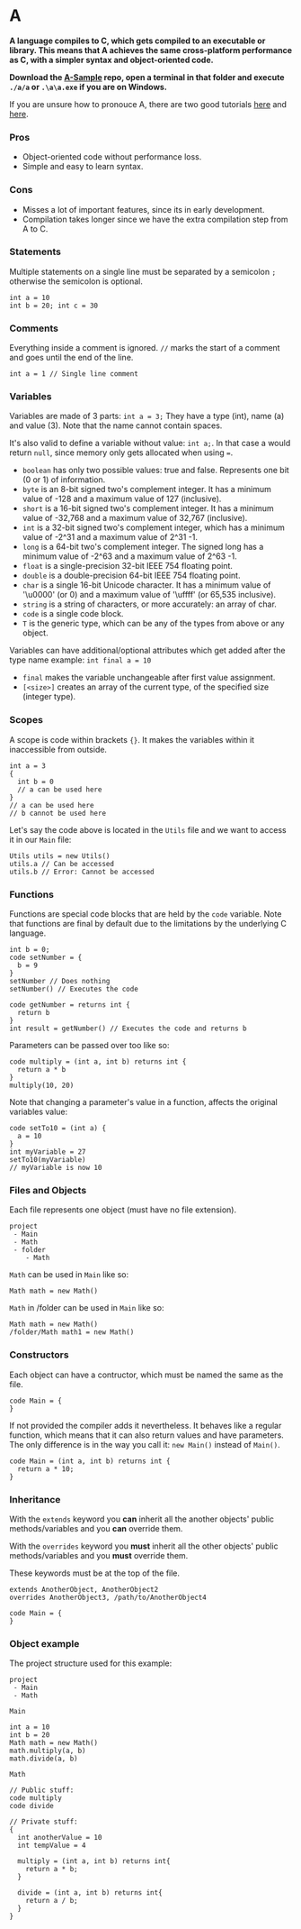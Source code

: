 # A
**A language compiles to C, which gets compiled to an executable or library. 
This means that A achieves the same cross-platform performance as C, with a 
simpler syntax and object-oriented code.**

**Download the [A-Sample](https://github.com/Osiris-Team/A-Sample) repo,
open a terminal in that folder and
execute `./a/a` or `.\a\a.exe` if you are on Windows.**

If you are unsure how to pronouce A, there are two good tutorials [here](https://www.youtube.com/watch?v=yBLdQ1a4-JI) and [here](https://www.youtube.com/watch?v=pwTzHbIXSlI).

### Pros
- Object-oriented code without performance loss.
- Simple and easy to learn syntax.

### Cons
- Misses a lot of important features, since its in early development.
- Compilation takes longer since we have the extra compilation step from A to C.

### Statements
Multiple statements on a single line must be separated by a semicolon `;` otherwise
the semicolon is optional.
```A
int a = 10
int b = 20; int c = 30
```

### Comments
Everything inside a comment is ignored. 
`//` marks the start of a comment and goes until the end of the line.
```A
int a = 1 // Single line comment
```

### Variables
Variables are made of 3 parts: `int a = 3;` They have a type (int), name (a) and value (3). Note that the name cannot contain spaces.

It's also valid to define a variable without value: `int a;`. In that case a would return `null`, since memory only gets allocated when using `=`.

 - `boolean` has only two possible values: true and false. Represents one bit (0 or 1) of information.
 - `byte` is an 8-bit signed two's complement integer. It has a minimum value of -128 and a maximum value of 127 (inclusive).
 - `short` is a 16-bit signed two's complement integer. It has a minimum value of -32,768 and a maximum value of 32,767 (inclusive).
 - `int` is a 32-bit signed two's complement integer, which has a minimum value of -2^31 and a maximum value of 2^31 -1.
 - `long` is a 64-bit two's complement integer. The signed long has a minimum value of -2^63 and a maximum value of 2^63 -1.
 - `float` is a single-precision 32-bit IEEE 754 floating point.
 - `double` is a double-precision 64-bit IEEE 754 floating point.
 - `char` is a single 16-bit Unicode character. It has a minimum value of '\u0000' (or 0) and a maximum value of '\uffff' (or 65,535 inclusive).
 - `string` is a string of characters, or more accurately: an array of char.
 - `code` is a single code block. 
 - `T` is the generic type, which can be any of the types from above or any object.

Variables can have additional/optional attributes which get added 
after the type name example: `int final a = 10`
 - `final` makes the variable unchangeable after first value assignment.
 - `[<size>]` creates an array of the current type, of the specified size (integer type). 

### Scopes
A scope is code within brackets `{}`. 
It makes the variables within it inaccessible from outside.
```A
int a = 3
{
  int b = 0
  // a can be used here
}
// a can be used here
// b cannot be used here
```
Let's say the code above is located in the `Utils` file and we want to access 
it in our `Main` file:
```A
Utils utils = new Utils()
utils.a // Can be accessed
utils.b // Error: Cannot be accessed
```
### Functions
Functions are special code blocks that are held by the `code` variable.
Note that functions are final by default due to the limitations by the underlying C language.
```A
int b = 0;
code setNumber = {
  b = 9
}
setNumber // Does nothing
setNumber() // Executes the code

code getNumber = returns int {
  return b
}
int result = getNumber() // Executes the code and returns b
```
Parameters can be passed over too like so:
```A
code multiply = (int a, int b) returns int {
  return a * b
}
multiply(10, 20)
```
Note that changing a parameter's value in a function,
affects the original variables value:
```A
code setTo10 = (int a) {
  a = 10
}
int myVariable = 27
setTo10(myVariable)
// myVariable is now 10
```

### Files and Objects
Each file represents one object (must have no file extension).
```
project
 - Main
 - Math
 - folder
    - Math
```
`Math` can be used in `Main` like so:
```A
Math math = new Math()
```
`Math` in /folder can be used in `Main` like so:
```
Math math = new Math()
/folder/Math math1 = new Math()
```

### Constructors
Each object can have a contructor, which must be named the same as the file.
```A
code Main = {
}
```
If not provided the compiler adds it nevertheless. It behaves like a regular function,
which means that it can also return values and have parameters.
The only difference is in the way you call it: `new Main()` instead of `Main()`.
```A
code Main = (int a, int b) returns int {
  return a * 10;
}
```

### Inheritance
With the `extends` keyword you **can** inherit all the another objects' 
public methods/variables and you **can** override them.

With the `overrides` keyword you **must** inherit all the other objects'
public methods/variables and you **must** override them.

These keywords must be at the top of the file.
```A
extends AnotherObject, AnotherObject2
overrides AnotherObject3, /path/to/AnotherObject4

code Main = {
}
```

### Object example
The project structure used for this example:
```
project
 - Main
 - Math
```

`Main`
```A
int a = 10
int b = 20
Math math = new Math()
math.multiply(a, b)
math.divide(a, b)
```

`Math`
```A
// Public stuff:
code multiply
code divide

// Private stuff:
{ 
  int anotherValue = 10
  int tempValue = 4
  
  multiply = (int a, int b) returns int{
    return a * b;
  }
  
  divide = (int a, int b) returns int{
    return a / b;
  }
}
```


